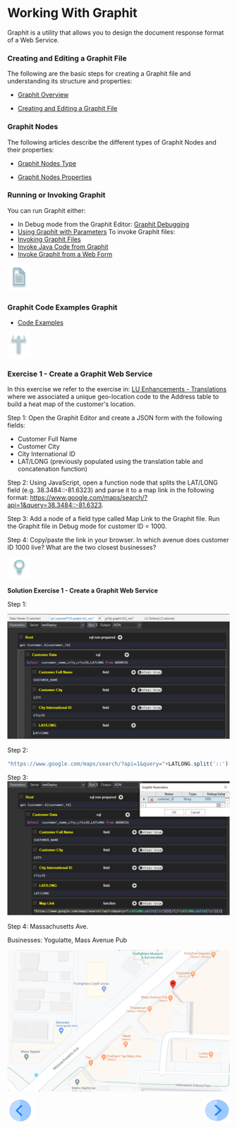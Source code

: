 # Working With Graphit

Graphit is a utility that allows you to design the document response format of a Web Service.

### Creating and Editing a Graphit File

The following are the basic steps for creating a Graphit file and understanding its structure and properties:

-  [Graphit Overview](/articles/15_web_services/17_Graphit/01_graphit_overview.md)

-  [Creating and Editing a Graphit File](/articles/15_web_services/17_Graphit/02_create_and_edit_a_graphit_file.md)

### Graphit Nodes 
The following articles describe the different types of Graphit Nodes and their properties:

-  [Graphit Nodes Type](/articles/15_web_services/17_Graphit/03_graphit_node_types.md)

-  [Graphit Nodes Properties](/articles/15_web_services/17_Graphit/04_graphit_node_properties.md)

### Running or Invoking Graphit
You can run Graphit either:
- In Debug mode from the Graphit Editor: [Graphit Debugging](/articles/15_web_services/17_Graphit/05_graphit_debugging.md)
- [Using Graphit with Parameters](/articles/15_web_services/17_Graphit/06_using_graphit_files_with_parameters.md)
To invoke Graphit files:
- [Invoking Graphit Files](/articles/15_web_services/17_Graphit/07_invoking_graphit_files.md)
- [Invoke Java Code from Graphit](/articles/15_web_services/17_Graphit/08_invoke_javacode_from_graphit.md)
- [Invoke Graphit from a Web Form](/articles/15_web_services/17_Graphit/09_invoke_graphit_from_outside_studio.md)

![](/academy/Training_Level_1/03_fabric_basic_LU/images/example.png)
### Graphit Code Examples Graphit 
- [Code Examples](/articles/15_web_services/17_Graphit/10_graphit_examples.md)

![](/academy/Training_Level_1/05_LU_Enhancements/images/Exercise.png) 

### Exercise 1 - Create a Graphit Web Service 
  
In this exercise we refer to the exercise in: [LU Enhancements - Translations](/master/academy/Training_Level_1/05_LU_Enhancements/04_LU_Enhancements_lookup-translations_flow.md) where we associated a unique geo-location code to the Address table to build a heat map of the customer's location.
 
Step 1: 
Open the Graphit Editor and create a JSON form with the following fields:
- Customer Full Name
- Customer City
- City International ID
- LAT/LONG (previously populated using the translation table and concatenation function)

Step 2:
Using JavaScript, open a function node that splits the LAT/LONG field (e.g. 38.3484::-81.6323) and parse it to a map link
in the following format: https://www.google.com/maps/search/?api=1&query=38.3484::-81.6323.

Step 3:
Add a node of a field type called Map Link to the Graphit file.
Run the Graphit file in Debug mode for customer ID = 1000.

Step 4:
Copy/paste the link in your browser.
In which avenue does customer ID 1000 live? What are the two closest businesses? 

![](/academy/Training_Level_1/05_LU_Enhancements/images/Solution.png) 

**Solution Exercise 1 - Create a Graphit Web Service**

Step 1:

![](/academy/Training_Level_1/06_web_services/images/graphit_exercise1Step1.PNG)

Step 2:
```javascript
"https://www.google.com/maps/search/?api=1&query="+LATLONG.split('::')[0]+","+LATLONG.split('::')[1]'''
```
Step 3:
![](/academy/Training_Level_1/06_web_services/images/graphit_exercise1Step3.PNG)

Step 4:
Massachusetts Ave.

Businesses: Yogulatte, Mass Avenue Pub

![](/academy/Training_Level_1/06_web_services/images/graphit_exercise1Step4.PNG)
            

[![Previous](/articles/images/Previous.png)](/academy/Training_Level_1/06_web_services/05_quiz.md)
[<img align="right" width="60" height="54" src="/articles/images/Next.png">](/academy/Training_Level_1/06_web_services/07_graphit_quiz.md)
